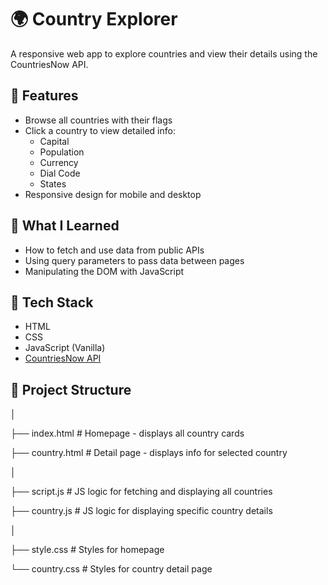 # 🌍 Country Explorer

A responsive web app to explore countries and view their details using the CountriesNow API.

## 🚀 Features
- Browse all countries with their flags
- Click a country to view detailed info:
  - Capital
  - Population
  - Currency
  - Dial Code
  - States
- Responsive design for mobile and desktop

## 🧠 What I Learned
- How to fetch and use data from public APIs
- Using query parameters to pass data between pages
- Manipulating the DOM with JavaScript

## 🔧 Tech Stack
- HTML
- CSS
- JavaScript (Vanilla)
- [CountriesNow API](https://countriesnow.space/)

## 📂 Project Structure
│

├── index.html # Homepage - displays all country cards

├── country.html # Detail page - displays info for selected country

│

├── script.js # JS logic for fetching and displaying all countries

├── country.js # JS logic for displaying specific country details

│

├── style.css # Styles for homepage

└── country.css # Styles for country detail page
